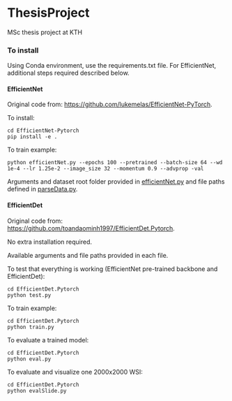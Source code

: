 # ThesisProject
MSc thesis project at KTH

### To install
Using Conda environment, use the requirements.txt file. For EfficientNet, additional steps required described below. 

#### EfficientNet
Original code from: https://github.com/lukemelas/EfficientNet-PyTorch.

To install:
```
cd EfficientNet-Pytorch
pip install -e .
```

To train example:
```
python efficientNet.py --epochs 100 --pretrained --batch-size 64 --wd 1e-4 --lr 1.25e-2 --image_size 32 --momentum 0.9 --advprop -val
```

Arguments and dataset root folder provided in [efficientNet.py](./efficientNet.py) and file paths defined in [parseData.py](./parseData.py).

#### EfficientDet
Original code from: https://github.com/toandaominh1997/EfficientDet.Pytorch.

No extra installation required.

Available arguments and file paths provided in each file.

To test that everything is working (EfficientNet pre-trained backbone and EfficientDet):
```
cd EfficientDet.Pytorch
python test.py
```

To train example:
```
cd EfficientDet.Pytorch
python train.py
```

To evaluate a trained model:
```
cd EfficientDet.Pytorch
python eval.py
```

To evaluate and visualize one 2000x2000 WSI:
```
cd EfficientDet.Pytorch
python evalSlide.py
```

